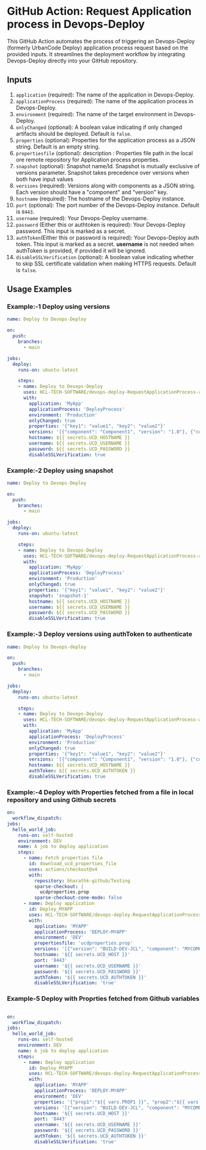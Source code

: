 # GitHub Action: Request Application process in Devops-Deploy

This GitHub Action automates the process of triggering an Devops-Deploy (formerly UrbanCode Deploy) application process request based on the provided inputs. It streamlines the deployment workflow by integrating Devops-Deploy directly into your GitHub repository.

## Inputs

1. `application` (required): The name of the application in Devops-Deploy.
2. `applicationProcess` (required): The name of the application process in Devops-Deploy.
3. `environment` (required): The name of the target environment in Devops-Deploy.
4. `onlyChanged` (optional): A boolean value indicating if only changed artifacts should be deployed. Default is `false`.
5. `properties` (optional): Properties for the application process as a JSON string. Default is an empty string.
6. `propertiesfile` (optional):   description : Properties file path in the local ore remote repository for Application process properties.
7. `snapshot` (optional): Snapshot name/Id. Snapshot is mutually exclusive of versions parameter. Snapshot takes precedence over versions when both have input values
8. `versions` (required): Versions along with components as a JSON string. Each version should have a "component" and "version" key.
9. `hostname` (required): The hostname of the Devops-Deploy instance.
10. `port` (optional): The port number of the Devops-Deploy instance. Default is `8443`.
11. `username` (required): Your Devops-Deploy username.
12. `password` (Either this or authtoken is required): Your Devops-Deploy password. This input is marked as a secret.
13. `authToken`(Either this or password is required): Your Devops-Deploy auth token. This input is marked as a secret.  **username** is not needed when authToken is provided, if provided it will be ignored.
14. `disableSSLVerification` (optional): A boolean value indicating whether to skip SSL certificate validation when making HTTPS requests. Default is `false`.

## Usage Examples 

### Example:-1 Deploy using versions

```yaml
name: Deploy to Devops-Deploy

on:
  push:
    branches:
      - main

jobs:
  deploy:
    runs-on: ubuntu-latest

    steps:
    - name: Deploy to Devops-Deploy
      uses: HCL-TECH-SOFTWARE/devops-deploy-RequestApplicationProcess-action@v1.33
      with:
        application: 'MyApp'
        applicationProcess: 'DeployProcess'
        environment: 'Production'
        onlyChanged: true
        properties: '{"key1": "value1", "key2": "value2"}'
        versions: '[{"component": "Component1", "version": "1.0"}, {"component": "Component2", "version": "2.0"}]'
        hostname: ${{ secrets.UCD_HOSTNAME }}
        username: ${{ secrets.UCD_USERNAME }}
        password: ${{ secrets.UCD_PASSWORD }}
        disableSSLVerification: true
```

### Example:-2 Deploy using snapshot

```yaml
name: Deploy to Devops-Deploy

on:
  push:
    branches:
      - main

jobs:
  deploy:
    runs-on: ubuntu-latest

    steps:
    - name: Deploy to Devops-Deploy
      uses: HCL-TECH-SOFTWARE/devops-deploy-RequestApplicationProcess-action@v1.33
      with:
        application: 'MyApp'
        applicationProcess: 'DeployProcess'
        environment: 'Production'
        onlyChanged: true
        properties: '{"key1": "value1", "key2": "value2"}'
        snapshot: 'snapshot-1'
        hostname: ${{ secrets.UCD_HOSTNAME }}
        username: ${{ secrets.UCD_USERNAME }}
        password: ${{ secrets.UCD_PASSWORD }}
        disableSSLVerification: true
```


### Example:-3 Deploy versions using authToken to authenticate

```yaml
name: Deploy to Devops-deploy

on:
  push:
    branches:
      - main

jobs:
  deploy:
    runs-on: ubuntu-latest

    steps:
    - name: Deploy to Devops-Deploy
      uses: HCL-TECH-SOFTWARE/devops-deploy-RequestApplicationProcess-action@v1.33
      with:
        application: 'MyApp'
        applicationProcess: 'DeployProcess'
        environment: 'Production'
        onlyChanged: true
        properties: '{"key1": "value1", "key2": "value2"}'
        versions: '[{"component": "Component1", "version": "1.0"}, {"component": "Component2", "version": "2.0"}]'
        hostname: ${{ secrets.UCD_HOSTNAME }}
        authToken: ${{ secrets.UCD_AUTHTOKEN }}
        disableSSLVerification: true
```

### Example:-4 Deploy with Properties fetched from a file in local repository and using Github secrets

```yaml
on:
  workflow_dispatch:
jobs:
  hello_world_job:
    runs-on: self-hosted
    environment: DEV
    name: A job to deploy application
    steps:
      - name: Fetch properties file
        id: download_ucd_properties_file  
        uses: actions/checkout@v4
        with:
          repository: bharathk-github/Testing
          sparse-checkout: |
            ucdproperties.prop
          sparse-checkout-cone-mode: false
      - name: Deploy application
        id: Deploy_MYAPP
        uses: HCL-TECH-SOFTWARE/devops-deploy-RequestApplicationProcess-action@v1.33
        with:
          application: 'MYAPP'
          applicationProcess: 'DEPLOY-MYAPP'
          environment: 'DEV'
          propertiesfile: 'ucdproperties.prop'          
          versions: '[{"version": "BUILD-DEV-JCL", "component": "MYCOMP"}]'
          hostname: '${{ secrets.UCD_HOST }}'
          port: '8443'
          username: '${{ secrets.UCD_USERNAME }}'
          password: '${{ secrets.UCD_PASSWORD }}'
          authToken: '${{ secrets.UCD_AUTHTOKEN }}'
          disableSSLVerification: 'true'
```

### Example-5 Deploy with Proprties fetched from Github variables

```yaml

on:
  workflow_dispatch:
jobs:
  hello_world_job:
    runs-on: self-hosted
    environment: DEV
    name: A job to deploy application
    steps:
      - name: Deploy application
        id: Deploy_MYAPP
        uses: HCL-TECH-SOFTWARE/devops-deploy-RequestApplicationProcess-action@v1.33
        with:
          application: 'MYAPP'
          applicationProcess: 'DEPLOY-MYAPP'
          environment: 'DEV'
          properties: '{"prop1":"${{ vars.PROP1 }}", "prop2":"${{ vars.PROP2 }}"}'
          versions: '[{"version": "BUILD-DEV-JCL", "component": "MYCOMP"}]'
          hostname: '${{ secrets.UCD_HOST }}'
          port: '8443'
          username: '${{ secrets.UCD_USERNAME }}'
          password: '${{ secrets.UCD_PASSWORD }}'
          authToken: '${{ secrets.UCD_AUTHTOKEN }}'
          disableSSLVerification: 'true'
```
